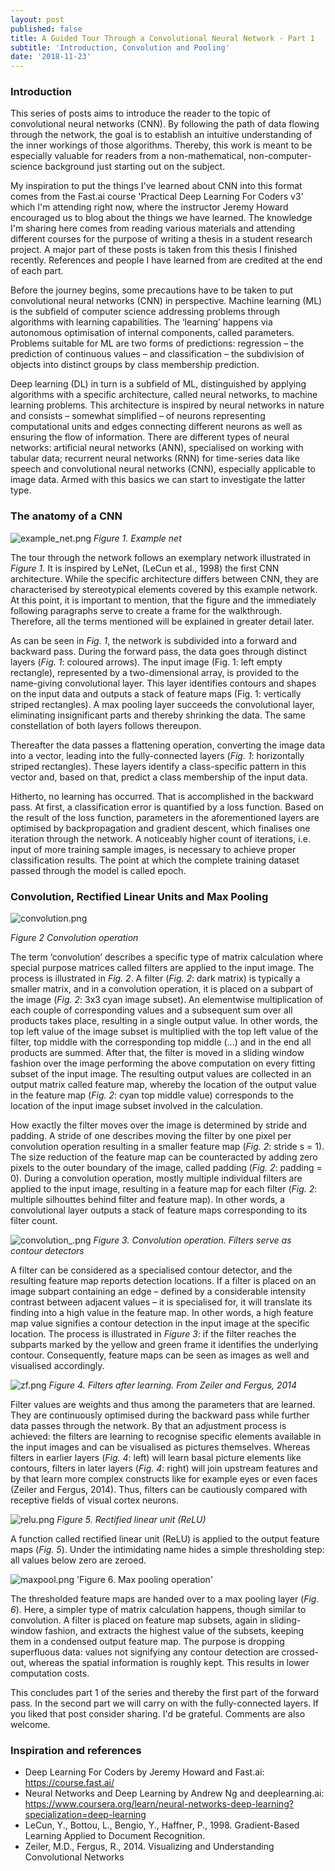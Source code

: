```yaml
---
layout: post
published: false
title: A Guided Tour Through a Convolutional Neural Network - Part 1
subtitle: 'Introduction, Convolution and Pooling'
date: '2018-11-23'
---
```

### Introduction

This series of posts aims to introduce the reader to the topic of convolutional neural networks (CNN). By following the path of data flowing through the network, the goal is to establish an intuitive understanding of the inner workings of those algorithms. Thereby, this work is meant to be especially valuable for readers from a non-mathematical, non-computer-science background just starting out on the subject.

My inspiration to put the things I've learned about CNN into this format comes from the Fast.ai course 'Practical Deep Learning For Coders v3' which I'm attending right now, where the instructor Jeremy Howard encouraged us to blog about the things we have learned. The knowledge I'm sharing here comes from reading various materials and attending different courses for the purpose of writing a thesis in a student research project. A major part of these posts is taken from this thesis I finished recently. References and people I have learned from are credited at the end of each part.

Before the journey begins, some precautions have to be taken to put convolutional neural networks (CNN) in perspective. Machine learning (ML) is the subfield of computer science addressing problems through algorithms with learning capabilities. The ‘learning’ happens via autonomous optimisation of internal components, called parameters. Problems suitable for ML are two forms of predictions: regression – the prediction of continuous values – and classification – the subdivision of objects into distinct groups by class membership prediction.

Deep learning (DL) in turn is a subfield of ML, distinguished by applying algorithms with a specific architecture, called neural networks, to machine learning problems. This architecture is inspired by neural networks in nature and consists – somewhat simplified – of neurons representing computational units and edges connecting different neurons as well as ensuring the flow of information. There are different types of neural networks: artificial neural networks (ANN), specialised on working with tabular data; recurrent neural networks (RNN) for time-series data like speech and convolutional neural networks (CNN), especially applicable to image data. Armed with this basics we can start to investigate the latter type.

### The anatomy of a CNN

![example_net.png]({{site.baseurl}}/img/example_net.png)
*Figure 1. Example net*

The tour through the network follows an exemplary network illustrated in *Figure 1*. It is inspired by LeNet, (LeCun et al., 1998) the first CNN architecture. While the specific architecture differs between CNN, they are characterised by stereotypical elements covered by this example network. At this point, it is important to mention, that the figure and the immediately following paragraphs serve to create a frame for the walkthrough. Therefore, all the terms mentioned will be explained in greater detail later.

As can be seen in *Fig. 1*, the network is subdivided into a forward and backward pass. During the forward pass, the data goes through distinct layers (*Fig. 1*: coloured arrows). The input image (Fig. 1: left empty rectangle), represented by a two-dimensional array, is provided to the name-giving convolutional layer. This layer identifies contours and shapes on the input data and outputs a stack of feature maps (Fig. 1: vertically striped rectangles). A max pooling layer succeeds the convolutional layer, eliminating insignificant parts and thereby shrinking the data. The same constellation of both layers follows thereupon.

Thereafter the data passes a flattening operation, converting the image data into a vector, leading into the fully-connected layers (*Fig. 1*: horizontally striped rectangles). These layers identify a class-specific pattern in this vector and, based on that, predict a class membership of the input data.

Hitherto, no learning has occurred. That is accomplished in the backward pass. At first, a classification error is quantified by a loss function. Based on the result of the loss function, parameters in the aforementioned layers are optimised by backpropagation and gradient descent, which finalises one iteration through the network. A noticeably higher count of iterations, i.e. input of more training sample images, is necessary to achieve proper classification results. The point at which the complete training dataset passed through the model is called epoch.

### Convolution, Rectified Linear Units and Max Pooling

![convolution.png]({{site.baseurl}}/img/convolution.png)

*Figure 2 Convolution operation*

The term ‘convolution’ describes a specific type of matrix calculation where special purpose matrices called filters are applied to the input image. The process is illustrated in *Fig. 2*. A filter (*Fig. 2*: dark matrix) is typically a smaller matrix, and in a convolution operation, it is placed on a subpart of the image (*Fig. 2*: 3x3 cyan image subset). An elementwise multiplication of each couple of corresponding values and a subsequent sum over all products takes place, resulting in a single output value. In other words, the top left value of the image subset is multiplied with the top left value of the filter, top middle with the corresponding top middle (...) and in the end all products are summed. After that, the filter is moved in a sliding window fashion over the image performing the above computation on every fitting subset of the input image. The resulting output values are collected in an output matrix called feature map, whereby the location of the output value in the feature map (*Fig. 2*: cyan top middle value) corresponds to the location of the input image subset involved in the calculation. 

How exactly the filter moves over the image is determined by stride and padding. A stride of one describes moving the filter by one pixel per convolution operation resulting in a smaller feature map (*Fig. 2*: stride s = 1). The size reduction of the feature map can be counteracted by adding zero pixels to the outer boundary of the image, called padding (*Fig. 2*: padding = 0). During a convolution operation, mostly multiple individual filters are applied to the input image, resulting in a feature map for each filter (*Fig. 2*: multiple silhouttes behind filter and feature map). In other words, a convolutional layer outputs a stack of feature maps corresponding to its filter count.

![convolution_.png]({{site.baseurl}}/img/convolution_.png)
*Figure 3. Convolution operation. Filters serve as contour detectors*

A filter can be considered as a specialised contour detector, and the resulting feature map reports detection locations. If a filter is placed on an image subpart containing an edge – defined by a considerable intensity contrast between adjacent values – it is specialised for, it will translate its finding into a high value in the feature map. In other words, a high feature map value signifies a contour detection in the input image at the specific location. The process is illustrated in *Figure 3*: if the filter reaches the subparts marked by the yellow and green frame it identifies the underlying contour. Consequently, feature maps can be seen as images as well and visualised accordingly.

![zf.png]({{site.baseurl}}/img/zf.png)
*Figure 4. Filters after learning. From Zeiler and Fergus, 2014*

Filter values are weights and thus among the parameters that are learned. They are continuously optimised during the backward pass while further data passes through the network. By that an adjustment process is achieved: the filters are learning to recognise specific elements available in the input images and can be visualised as pictures themselves. Whereas filters in earlier layers (*Fig. 4*: left) will learn basal picture elements like contours, filters in later layers (*Fig. 4*: right) will join upstream features and by that learn more complex constructs like for example eyes or even faces (Zeiler and Fergus, 2014). Thus, filters can be cautiously compared with receptive fields of visual cortex neurons.

![relu.png]({{site.baseurl}}/img/relu.png)
*Figure 5. Rectified linear unit (ReLU)*

A function called rectified linear unit (ReLU) is applied to the output feature maps (*Fig. 5*). Under the intimidating name hides a simple thresholding step: all values below zero are zeroed.

![maxpool.png]({{site.baseurl}}/img/maxpool.png)
'Figure 6. Max pooling operation'

The thresholded feature maps are handed over to a max pooling layer (*Fig. 6*). Here, a simpler type of matrix calculation happens, though similar to convolution. A filter is placed on feature map subsets, again in sliding-window fashion, and extracts the highest value of the subsets, keeping them in a condensed output feature map. The purpose is dropping superfluous data: values not signifying any contour detection are crossed-out, whereas the spatial information is roughly kept. This results in lower computation costs.

This concludes part 1 of the series and thereby the first part of the forward pass. In the second part we will carry on with the fully-connected layers. If you liked that post consider sharing. I'd be grateful. Comments are also welcome.

### Inspiration and references

* Deep Learning For Coders by Jeremy Howard and Fast.ai: https://course.fast.ai/
* Neural Networks and Deep Learning by Andrew Ng and deeplearning.ai: https://www.coursera.org/learn/neural-networks-deep-learning?specialization=deep-learning
* LeCun, Y., Bottou, L., Bengio, Y., Haffner, P., 1998. Gradient-Based Learning Applied to Document Recognition.
* Zeiler, M.D., Fergus, R., 2014. Visualizing and Understanding Convolutional Networks
